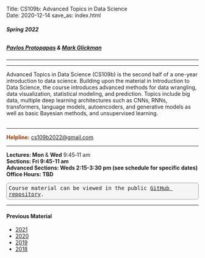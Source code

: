 Title: CS109b: Advanced Topics in Data Science <br>
Date: 2020-12-14
save_as: index.html


<h5>
Spring 2022 <br><br>

<a href="mailto:pavlos@seas.harvard.edu">Pavlos Protopapas</a> & <a href='mailto:glickman@fas.harvard.edu'>Mark Glickman</a></h5>

<hr>

<style>
pre {
  background-color: #F5F5F5;
  display: block;
  font-family: monospace;
  font-size: 14px;
  white-space: pre;
  border-color: #999999;
  border-width: 1px;
  border-style: solid;
  border-radius: 6px;
  margin: 1em 0;
  padding: 5px;
  white-space: pre-wrap;
}

.containerMain {
    display: flex;
    width: 100%;
    height: 300px;
}

.contentA {
    flex: 1;
    flex-direction:column;
 }

.contentB {
    flex: 3;
  }
</style>
<hr>


<p>Advanced Topics in Data Science (CS109b) is the second half of a one-year introduction to data science. Building upon the material in Introduction to Data Science, the course introduces advanced methods for data wrangling, data visualization, statistical modeling, and prediction. Topics include big data, multiple deep learning architectures such as CNNs, RNNs, transformers, language models, autoencoders, and generative models as well as basic Bayesian methods, and unsupervised learning.<br/><br/>

<hr>
<span style="color: #993300;"><strong>Helpline:</strong></span> <a href="mailto:cs109b2022@gmail.com">cs109b2022@gmail.com</a>
<br/>

<hr>


<strong>Lectures: Mon </strong> & <strong>Wed</strong> 9:45‐11 am
<br/>
<strong>Sections: Fri 9:45-11 am </strong>
<br/>
<strong>Advanced Sections: Weds 2:15-3:30 pm (see schedule for specific dates) </strong>
<br/>
<strong>Office Hours: TBD </strong>
<br/>


<pre>Course material can be viewed in the public <a href="https://github.com/Harvard-IACS/2022-CS109B/tree/master/content">GitHub repository</a>.</pre>

<hr>
<h4>Previous Material</h4>
<ul>
<li><a href="http://harvard-iacs.github.io/2021-CS109B">2021</a></li>
<li><a href="http://harvard-iacs.github.io/2020-CS109B">2020</a></li>
<li><a href="http://harvard-iacs.github.io/2019-CS109B">2019</a></li>
<li><a href="http://harvard-iacs.github.io/2018-CS109B">2018</a></li>
</ul>
